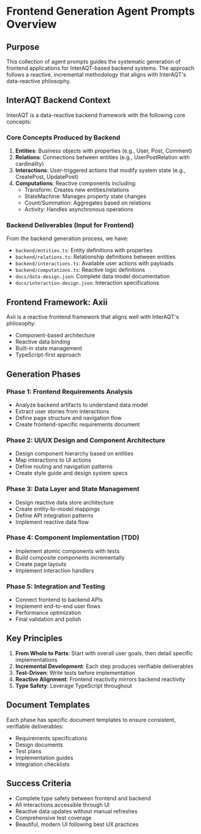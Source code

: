# Frontend Generation Agent Prompts Overview

## Purpose

This collection of agent prompts guides the systematic generation of frontend applications for InterAQT-based backend systems. The approach follows a reactive, incremental methodology that aligns with InterAQT's data-reactive philosophy.

## InterAQT Backend Context

InterAQT is a data-reactive backend framework with the following core concepts:

### Core Concepts Produced by Backend
1. **Entities**: Business objects with properties (e.g., User, Post, Comment)
2. **Relations**: Connections between entities (e.g., UserPostRelation with cardinality)
3. **Interactions**: User-triggered actions that modify system state (e.g., CreatePost, UpdatePost)
4. **Computations**: Reactive components including:
   - Transform: Creates new entities/relations
   - StateMachine: Manages property state changes
   - Count/Summation: Aggregates based on relations
   - Activity: Handles asynchronous operations

### Backend Deliverables (Input for Frontend)
From the backend generation process, we have:
- `backend/entities.ts`: Entity definitions with properties
- `backend/relations.ts`: Relationship definitions between entities
- `backend/interactions.ts`: Available user actions with payloads
- `backend/computations.ts`: Reactive logic definitions
- `docs/data-design.json`: Complete data model documentation
- `docs/interaction-design.json`: Interaction specifications

## Frontend Framework: Axii

Axii is a reactive frontend framework that aligns well with InterAQT's philosophy:
- Component-based architecture
- Reactive data binding
- Built-in state management
- TypeScript-first approach

## Generation Phases

### Phase 1: Frontend Requirements Analysis
- Analyze backend artifacts to understand data model
- Extract user stories from interactions
- Define page structure and navigation flow
- Create frontend-specific requirements document

### Phase 2: UI/UX Design and Component Architecture
- Design component hierarchy based on entities
- Map interactions to UI actions
- Define routing and navigation patterns
- Create style guide and design system specs

### Phase 3: Data Layer and State Management
- Design reactive data store architecture
- Create entity-to-model mappings
- Define API integration patterns
- Implement reactive data flow

### Phase 4: Component Implementation (TDD)
- Implement atomic components with tests
- Build composite components incrementally
- Create page layouts
- Implement interaction handlers

### Phase 5: Integration and Testing
- Connect frontend to backend APIs
- Implement end-to-end user flows
- Performance optimization
- Final validation and polish

## Key Principles

1. **From Whole to Parts**: Start with overall user goals, then detail specific implementations
2. **Incremental Development**: Each step produces verifiable deliverables
3. **Test-Driven**: Write tests before implementation
4. **Reactive Alignment**: Frontend reactivity mirrors backend reactivity
5. **Type Safety**: Leverage TypeScript throughout

## Document Templates

Each phase has specific document templates to ensure consistent, verifiable deliverables:
- Requirements specifications
- Design documents
- Test plans
- Implementation guides
- Integration checklists

## Success Criteria

- Complete type safety between frontend and backend
- All interactions accessible through UI
- Reactive data updates without manual refreshes
- Comprehensive test coverage
- Beautiful, modern UI following best UX practices
